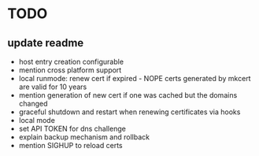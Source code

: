 # TODO

## update readme

- host entry creation configurable
- mention cross platform support
- local runmode: renew cert if expired - NOPE certs generated by mkcert are valid for 10 years
- mention generation of new cert if one was cached but the domains changed
- graceful shutdown and restart when renewing certificates via hooks
- local mode
- set API TOKEN for dns challenge
- explain backup mechanism and rollback
- mention SIGHUP to reload certs